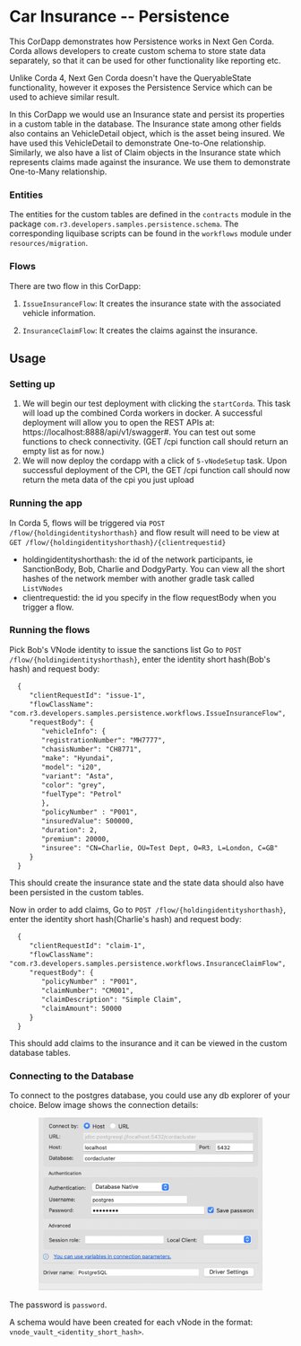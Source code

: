 # Car Insurance -- Persistence

This CorDapp demonstrates how Persistence works in Next Gen Corda. 
Corda allows developers to create custom schema to store state data separately, so that it can be used for other functionality
like reporting etc.

Unlike Corda 4, Next Gen Corda doesn't have the QueryableState functionality, however it exposes the Persistence Service which 
can be used to achieve similar result.

In this CorDapp we would use an Insurance state and persist its properties in a custom table in the database. 
The Insurance state among other fields also contains an VehicleDetail object, which is the asset being insured. 
We have used this VehicleDetail to demonstrate One-to-One relationship. 
Similarly, we also have a list of Claim objects in the Insurance state which represents claims made against the insurance. 
We use them to demonstrate One-to-Many relationship.

### Entities
The entities for the custom tables are defined in the `contracts` module in the package `com.r3.developers.samples.persistence.schema`.
The corresponding liquibase scripts can be found in the `workflows` module under `resources/migration`.

### Flows

There are two flow in this CorDapp:

1. `IssueInsuranceFlow`: It creates the insurance state with the associated vehicle information.

2. `InsuranceClaimFlow`: It creates the claims against the insurance.


## Usage

### Setting up

1. We will begin our test deployment with clicking the `startCorda`. This task will load up the combined Corda workers in docker.
   A successful deployment will allow you to open the REST APIs at: https://localhost:8888/api/v1/swagger#. You can test out some
   functions to check connectivity. (GET /cpi function call should return an empty list as for now.)
2. We will now deploy the cordapp with a click of `5-vNodeSetup` task. Upon successful deployment of the CPI, the GET /cpi function call should now return the meta data of the cpi you just upload



### Running the app

In Corda 5, flows will be triggered via `POST /flow/{holdingidentityshorthash}` and flow result will need to be view at `GET /flow/{holdingidentityshorthash}/{clientrequestid}`
* holdingidentityshorthash: the id of the network participants, ie SanctionBody, Bob, Charlie and DodgyParty. You can view all the short hashes of the network member with another gradle task called `ListVNodes`
* clientrequestid: the id you specify in the flow requestBody when you trigger a flow.


### Running the flows

Pick Bob's VNode identity to issue the sanctions list
Go to `POST /flow/{holdingidentityshorthash}`, enter the identity short hash(Bob's hash) and request body:

      {
         "clientRequestId": "issue-1",
         "flowClassName": "com.r3.developers.samples.persistence.workflows.IssueInsuranceFlow",
         "requestBody": {
            "vehicleInfo": {
            "registrationNumber": "MH7777",
            "chasisNumber": "CH8771",
            "make": "Hyundai",
            "model": "i20",
            "variant": "Asta",
            "color": "grey",
            "fuelType": "Petrol"
            },
            "policyNumber" : "P001",
            "insuredValue": 500000,
            "duration": 2,
            "premium": 20000,
            "insuree": "CN=Charlie, OU=Test Dept, O=R3, L=London, C=GB"
         }
      }

This should create the insurance state and the state data should also have been persisted in the custom tables.

Now in order to add claims, Go to `POST /flow/{holdingidentityshorthash}`, enter the identity short hash(Charlie's hash) and request body:

      {
         "clientRequestId": "claim-1",
         "flowClassName": "com.r3.developers.samples.persistence.workflows.InsuranceClaimFlow",
         "requestBody": {
            "policyNumber" : "P001",
            "claimNumber": "CM001",
            "claimDescription": "Simple Claim",
            "claimAmount": 50000
         }
      }

This should add claims to the insurance and it can be viewed in the custom database tables. 

### Connecting to the Database
To connect to the postgres database, you could use any db explorer of your choice.
Below image shows the connection details:
<p align="center">
  <img src="./db-details.png" alt="Database URL" width="400">
</p>

The password is `password`.

A schema would have been created for each vNode in the format: `vnode_vault_<identity_short_hash>`.
